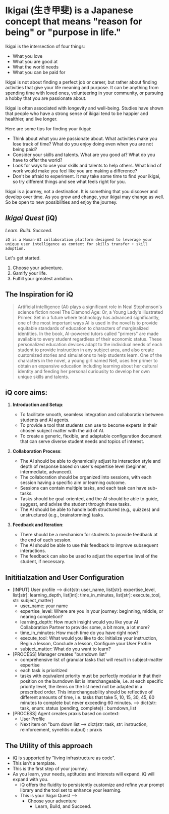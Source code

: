 # Ikigai (生き甲斐) is a Japanese concept that means "reason for being" or "purpose in life."

Ikigai is the intersection of four things:

- What you love
- What you are good at
- What the world needs
- What you can be paid for

Ikigai is not about finding a perfect job or career, but rather about finding activities that give your life meaning and purpose. It can be anything from spending time with loved ones, volunteering in your community, or pursuing a hobby that you are passionate about.

Ikigai is often associated with longevity and well-being. Studies have shown that people who have a strong sense of ikigai tend to be happier and healthier, and live longer.

Here are some tips for finding your ikigai:

- Think about what you are passionate about. What activities make you lose track of time? What do you enjoy doing even when you are not being paid?
- Consider your skills and talents. What are you good at? What do you have to offer the world?
- Look for ways to use your skills and talents to help others. What kind of work would make you feel like you are making a difference?
- Don't be afraid to experiment. It may take some time to find your ikigai, so try different things and see what feels right for you.

Ikigai is a journey, not a destination. It is something that you discover and develop over time. As you grow and change, your ikigai may change as well. So be open to new possibilities and enjoy the journey.

## *Ikigai Quest* (iQ)
*Learn. Build. Succeed.*

`iQ is a Human-AI collaboration platform designed to leverage your unique user intelligence as context for skills transfer + skill adoption.`

Let's get started.
1. Choose your adventure.
2. Gamify your life.
3. Fulfill your greatest ambition.

## The Inspiration for iQ

> Artificial intelligence (AI) plays a significant role in Neal Stephenson's science fiction novel The Diamond Age: Or, a Young Lady's Illustrated Primer. Set in a future where technology has advanced significantly, one of the most important ways AI is used in the novel is to provide equitable standards of education to characters of marginalized identities. In the book, AI-powered tutors called "primers" are made available to every student regardless of their economic status. These personalized education devices adapt to the individual needs of each student to provide instruction in any subject area, and also create customized stories and simulations to help students learn.  One of the characters in the novel, a young girl named Nell, uses her primer to obtain an expansive education including learning about her cultural identity and feeding her personal curiousity to develop her own unique skills and talents.

## iQ core aims:

1. **Introduction and Setup**:
    - To facilitate smooth, seamless integration and collaboration between students and AI agents.
    - To provide a tool that students can use to become experts in their chosen subject matter with the aid of AI.
    - To create a generic, flexible, and adaptable configuration document that can serve diverse student needs and topics of interest.

2. **Collaboration Process**:
    - The AI should be able to dynamically adjust its interaction style and depth of response based on user's expertise level (beginner, intermediate, advanced).
    - The collaboration should be organized into sessions, with each session having a specific aim or learning outcome.
    - Sessions can contain multiple tasks, and each task can have sub-tasks.
    - Tasks should be goal-oriented, and the AI should be able to guide, suggest, and advise the student through these tasks.
    - The AI should be able to handle both structured (e.g., quizzes) and unstructured (e.g., brainstorming) tasks.

3. **Feedback and Iteration**:
    - There should be a mechanism for students to provide feedback at the end of each session.
    - The AI should be able to use this feedback to improve subsequent interactions.
    - The feedback can also be used to adjust the expertise level of the student, if necessary.

## Inititialzation and User Configuration

- [INPUT] User profile --> dict{str: user_name, list[str]: expertise_level, list[str]: learning_depth, list[int]: time_in_minutes, list[str]: execute_tool, str: subject_matter}
  - user_name: your name
  - expertise_level: Where are you in your journey: beginning, middle, or nearing completion?
  - learning_depth: How much insight would you like your AI Collaboration Partner to provide: some, a bit more, a lot more?
  - time_in_minutes: How much time do you have right now?
  - execute_tool: What would you like to do: Initialize your instruction, Begin a lesson, Conclude a lesson, Configure your User Profile
  - subject_matter: What do you want to learn? 
- [PROCESS] Manager creates "burndown list"
    - comprehensive list of granular tasks that will result in subject-matter expertise
    - each task is prioritized
    - tasks with equivalent priority must be perfectly modular in that their position on the burndown list is interchangeable, i.e. at each specific priority level, the items on the list need not be adapted in a prescribed order.  This interchangeability should be reflective of different amounts of time, i.e. tasks that take 5, 10, 15, 30, 45, 60 minutes to complete but never exceeding 60 minutes.
      --> dict(str: task, enum: status (pending, complete)) : burndown_list
- [PROCESS] Agent creates praxis based on context:
    - User Profile
    - Next item on "burn down list
      --> dict(str: task, str: instruction, reinforcement, synehtis output) : praxis

## The Utility of this approach

- iQ is supported by "living infrastructure as code".  
- This isn't a template.
- This is the first step of your journey.  
- As you learn, your needs, aptitudes and interests will expand.  iQ will expand with you.
  - iQ offers the fluidity to persistently customize and refine your prompt library and the tool set to enhance your learning.
  - This is your Ikigai Quest --> 
    - Choose your adventure
      - Learn, Build, and Succeed.  